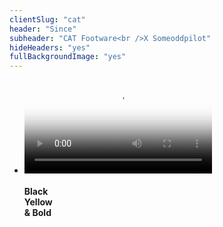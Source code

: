 ```yaml
---
clientSlug: "cat"
header: "Since"
subheader: "CAT Footware<br />X Someoddpilot"
hideHeaders: "yes"
fullBackgroundImage: "yes"
---
```

<div class="full slider">
    <ul class="full-height slides">
    <li class="full-height slide yellow-bg mega-slide-text first">
      <video class="fill-image header-no-push flag-video" viewport-video="" loop="loop" autoplay="autoplay" poster="/assets/images/projects/cat/cat-flag.jpg">
        <source src="/assets/video/cat/flag.webmhd.webm" type="video/webm">
        <source src="/assets/video/cat/flag.mp4" type="video/mp4">
        <source src="/assets/video/cat/flag.oggtheora.ogv" type="video/webm">
      </video>
      <div class="contained sans center-align">
        <h4 class="scale-text">Black<br>Yellow<br>&amp; Bold</h4>
      </div>
    </li>
  </ul>
</div>
